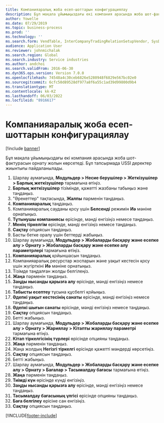 ```yaml
---
title: Компанияаралық жоба есеп-шоттарын конфигурациялау
description: Бұл мақала ұйымыңыздағы екі компания арасында жоба шот-фактурасын орнату жолын көрсетеді.
author: Yowelle
ms.date: 07/29/2019
ms.topic: business-process
ms.prod: ''
ms.technology: ''
ms.search.form: VendTable, InterCompanyTradingRelationSetupVendor, SysDataAreaSelectLookup, ProjParameters, ProjPosting, ProjTransferPrice
audience: Application User
ms.reviewer: johnmichalak
ms.search.region: Global
ms.search.industry: Service industries
ms.author: andchoi
ms.search.validFrom: 2016-06-30
ms.dyn365.ops.version: Version 7.0.0
ms.openlocfilehash: 74548a4c30ceb6826e5280948f6829e567bc02e0
ms.sourcegitcommit: 6cfc50d89528df977a8f6a55c1ad39d99800d9b4
ms.translationtype: MT
ms.contentlocale: kk-KZ
ms.lasthandoff: 06/03/2022
ms.locfileid: "8916617"
---
```

# <a name="configure-intercompany-project-invoicing"></a>Компанияаралық жоба есеп-шоттарын конфигурациялау

[!include [banner](../../includes/banner.md)]

Бұл мақала ұйымыңыздағы екі компания арасында жоба шот-фактурасын орнату жолын көрсетеді. Бұл тапсырмада USSI деректер жиынтығы пайдаланылады.

1. Шарлау аумағында, **Модульдер > Несие берушілер > Жеткізушілер > Барлық жеткізушілер** тармағына өтіңіз.
2. **Барлық жеткізушілер** тізімінде, қажетті жазбаны табыңыз және таңдаңыз.
3. "Әрекеттер" тақтасында, **Жалпы** пәрменін таңдаңыз.
4. **Компанияаралық** таңдаңыз.
5. Компанияаралық сауданы қосу үшін **Белсенді** режимін **Иә** мәніне орнатыңыз.
6. **Тұтынушы компаниясы** өрісінде, мәнді енгізіңіз немесе таңдаңыз.
7. **Менің тіркелгім** өрісінде, мәнді енгізіңіз немесе таңдаңыз.
8. **Сақтау** опциясын таңдаңыз.
9. Басты бетке оралу үшін беттерді жабыңыз.
10. Шарлау аумағында, **Модульдер > Жобаларды басқару және есепке алу > Орнату > Жобаларды басқару және есепке алу параметрлері** тармағына өтіңіз.
11. **Компанияаралық** қойыншасын таңдаңыз.
12. Компанияаралық ресурстар жоспарын және уақыт кестесін қосу үшін жүгірткіні **Иә** мәніне орнатыңыз.
13. Тізімде таңдалған жолды белгілеңіз.
14. **Жаңа** пәрменін таңдаңыз.
15. **Заңды нысанды қарызға алу** өрісінде, мәнді енгізіңіз немесе таңдаңыз.
16. **Табысты есептеу** тұсына құсбелгі қойыңыз.
17. **Әдепкі уақыт кестесінің санаты** өрісінде, мәнді енгізіңіз немесе таңдаңыз.
18. **Әдепкі шығын санаты** өрісінде, мәнді енгізіңіз немесе таңдаңыз.
19. **Сақтау** опциясын таңдаңыз.
20. Бетті жабыңыз.
21. Шарлау аумағында, **Модульдер > Жобаларды басқару және есепке алу > Орнату > Жариялау > Кітапты жариялау параметрі** тармағына өтіңіз.
22. **Кітап тіркелгісінің түрлері** өрісінде опцияны таңдаңыз.
23. **Жаңа** пәрменін таңдаңыз.
24. Жаңа жолдың **Негізгі тіркелгі** өрісінде қажетті мәндерді көрсетіңіз.
25. **Сақтау** опциясын таңдаңыз.
26. Бетті жабыңыз.
27. Шарлау аумағында, **Модульдер > Жобаларды басқару және есепке алу > Орнату > Бағалар > Тасымалдау бағасы** тармағына өтіңіз.
28. **Жаңа** пәрменін таңдаңыз.
29. **Тиімді күн** өрісінде күнді енгізіңіз.
30. **Заңды нысанды қарызға алу** өрісінде, мәнді енгізіңіз немесе таңдаңыз.
31. **Тасымалдау бағасының үлгісі** өрісінде опцияны таңдаңыз.
32. **Баға белгілеу** өрісіне сан енгізіңіз.
33. **Сақтау** опциясын таңдаңыз.



[!INCLUDE[footer-include](../../includes/footer-banner.md)]